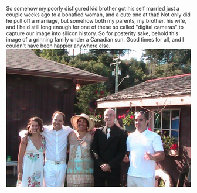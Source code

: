 So somehow my poorly disfigured kid brother got his self married just a couple weeks ago to a bonafied woman, and a cute one at that! Not only did he pull off a marriage, but somehow both my parents, my brother, his wife, and I held still long enough for one of these so called "digital cameras" to capture our image into silicon history. So for posterity sake, behold this image of a grinning family under a Canadian sun. Good times for all, and I couldn't have been happier anywhere else.<br /><a href="/content/images/2008/09/PIC_0126.jpg"><img style="margin: 0px auto 10px; display: block; text-align: center; cursor: pointer;" src="/content/images/2008/09/PIC_0126.jpg" alt="" id="BLOGGER_PHOTO_ID_5247600915813511522" border="0" /></a>